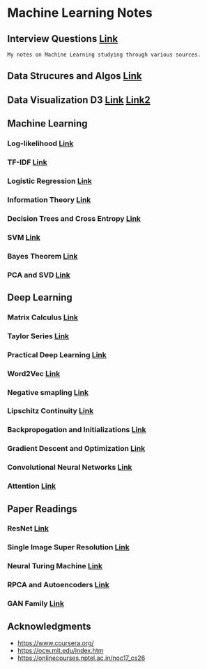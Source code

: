 # Machine Learning Notes



## Interview Questions [Link](https://docs.google.com/document/d/e/2PACX-1vQOmgGOshw6Mrk20L4T5C-t5QXMQtFo-UpL5ZmvGGPlCxSVWkYig0X0i0N_QrxsflmV1oIjuX4yDX5r/pub)
```
My notes on Machine Learning studying through various sources.
```
## Data Strucures and Algos [Link](http://interactivepython.org/runestone/static/pythonds/index.html)

## Data Visualization D3 [Link](https://www.youtube.com/watch?v=4e3NF8ez95w&list=PL9yYRbwpkykvOXrZumtZWbuaXWHvjD8gi) [Link2](https://github.com/curran/dataviz-course-archive)

## Machine Learning 
### Log-likelihood [Link](https://blog.metaflow.fr/ml-notes-why-the-log-likelihood-24f7b6c40f83)

### TF-IDF [Link](http://www.tfidf.com)

### Logistic Regression [Link](https://docs.google.com/document/d/e/2PACX-1vTmmpP_tr2_11J0_wS64bcpl4w4Ey6VaJgBaZAOWYqKq2JGexMdirqoZf56BvfqgO5uYXXaqku8pecB/pub)

### Information Theory [Link](https://towardsdatascience.com/must-know-information-theory-concepts-in-deep-learning-ai-e54a5da9769d)

### Decision Trees and Cross Entropy [Link](https://docs.google.com/document/d/e/2PACX-1vTBOla5TwuUQbA6ZhrQi29f361Vl8-kUz_F9rA2jsl1DzAs_xoV5duoauUOovF2EoloVAtglku7wFib/pub)

### SVM [Link](https://svmtutorial.online/download.php?file=SVM_tutorial.pdf)

### Bayes Theorem [Link](https://betterexplained.com/articles/an-intuitive-and-short-explanation-of-bayes-theorem/)

### PCA and SVD [Link](https://docs.google.com/document/d/e/2PACX-1vT9cGkZ8KFpt55t7fR3eB2BNrhKrmyT2joSR_1XMNmsPWsCs2g8YKK3EwhO4_3gsDirI3vCwJ6swPVb/pub)

## Deep Learning
### Matrix Calculus [Link](https://arxiv.org/pdf/1802.01528.pdf)

### Taylor Series [Link](https://www.youtube.com/watch?v=3d6DsjIBzJ4)

### Practical Deep Learning [Link](http://course.fast.ai/lessons/lessons.html)

### Word2Vec [Link](http://mccormickml.com/2016/04/19/word2vec-tutorial-the-skip-gram-model/)

### Negative smapling [Link](http://mccormickml.com/2017/01/11/word2vec-tutorial-part-2-negative-sampling/)

### Lipschitz Continuity [Link](https://docs.google.com/document/d/e/2PACX-1vTMp0Gw2L4zUw1EB5hPJFr8vYjg52dGQ_tA7qRVIkETrxJVqc3sBGd_M7Owh6-HCjKmgP33vSWoZjI4/pub)

### Backpropogation and Initializations [Link](https://docs.google.com/document/d/e/2PACX-1vQ8kpJtcMpsr0ePhB78OngfjI14TMSvUJJ1m_RtmgLRNqUsWlURXZoQNtYg2TrkOlNMmxS9HNE9e1WB/pub)

### Gradient Descent and Optimization [Link](https://docs.google.com/document/d/e/2PACX-1vSRkLjI5Kpt8dPyN5wylb1ZgkdhzKTv21MrRIWktbOymwHzHOLXzxer4K57jnVmSa5kybLieV8Lc4CF/pub)

### Convolutional Neural Networks [Link](https://docs.google.com/document/d/e/2PACX-1vRG_-7Xe6DTwg-yfwPmYMoezS8WDYpWjC7jTnQeJnA4dDAiXlLBHwgkzQl_j-fCpZQTmuYU99ePGXww/pub)

### Attention [Link](https://lilianweng.github.io/lil-log/2018/06/24/attention-attention.html)

## Paper Readings

### ResNet [Link](https://docs.google.com/document/d/e/2PACX-1vTut-SSPt0ZSuaAhdvIp5hp9qvFG8AUTzUvAX9KHoFVgDNPclql3Joub0Uf1AvPzbfEiqH7NgQHs2FR/pub)

### Single Image Super Resolution [Link](https://docs.google.com/document/d/e/2PACX-1vTFRh9h1UC2yC3NExAKkV09ji_Y7i6qRe2GBU3TCEyPnDF2Fwt48boarv04pqcaadT93T2ywjGErTWl/pub)

### Neural Turing Machine [Link](https://docs.google.com/document/d/e/2PACX-1vR4FsoKfNHX-Amy895QD3Ce3A-Sty-p-qSEa02o96Pn1FxLOY6wX3Epsvwx6Gd0CMqia6czelB6lYRU/pub)

### RPCA and Autoencoders [Link](https://docs.google.com/document/d/e/2PACX-1vTuJa1nY-VdLgoDdwP2407FciFU_dgKO5ELharU9dM_yplrI8UCYiQfBro6TfrvwV0HppFKq8fGWWDf/pub)

### GAN Family [Link](https://docs.google.com/document/d/e/2PACX-1vQVY0RSSyR_oH6_ruJjIj7MTQ9IrmBNq9uWVT8jncQ7FGfIYkWyRQIAhnGAOs0HG6Zz_Yh_9fHJBf-Z/pub)
## Acknowledgments

* https://www.coursera.org/
* https://ocw.mit.edu/index.htm
* https://onlinecourses.nptel.ac.in/noc17_cs26
